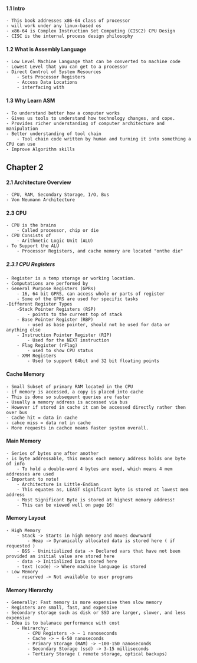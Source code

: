 #### 1.1 Intro
	- This book addresses x86-64 class of processor
	- will work under any linux-based os
	- x86-64 is Complex Instruction Set Computing (CISC2) CPU Design
	- CISC is the internal process design philosophy

#### 1.2 What is Assembly Language
	- Low Level Machine Language that can be converted to machine code
	- Lowest Level that you can get to a processor
	- Direct Control of System Resources
		- Sets Processor Registers
		- Access Data Locations
		- interfacing with

#### 1.3 Why Learn ASM
	- To understand better how a computer works
	- Gives us tools to understand how technology changes, and cope.
	- Provides richer understanding of computer architecture and manipulation
	- Better understanding of tool chain
		- Tool chain code written by human and turning it into something a CPU can use
	- Improve Algorithm skills

## Chapter 2

#### 2.1 Architecture Overview
	- CPU, RAM, Secondary Storage, I/O, Bus
	- Von Neumann Architecture

#### 2.3 CPU
	- CPU is the brains
		- Called processor, chip or die
	- CPU Consists of 
		- Arithmetic Logic Unit (ALU)
	- To Support the ALU
		- Processor Registers, and cache memory are located "onthe die"

##### 2.3.1 CPU Registers
	- Register is a temp storage or working location. 
	- Computations are performed by 
	- General Purpose Registers (GPRs)
		- 16, 64 bit GPRS, can access whole or parts of register
		- Some of the GPRS are used for specific tasks
	-Different Register Types
		-Stack Pointer Registers (RSP)
			- points to the current top of stack
		- Base Pointer Register (RBP)
			- used as base pointer, should not be used for data or anything else
		- Instruction Pointer Register (RIP)
			- Used for the NEXT instruction
		- Flag Register (rFlag)
			- used to show CPU status
		- XMM Registers 
			- Used to support 64bit and 32 bit floating points

#### Cache Memory
	- Small Subset of primary RAM located in the CPU
	- if memory is accessed, a copy is placed into cache
	- This is done so subsequent queries are faster
	- Usually a memory address is accessed via bus 
	- However if stored in cache it can be accessed directly rather then over bus
	- Cache hit = data in cache
	- cahce miss = data not in cache
	- More requests in cachce means faster system overall.

#### Main Memory
	- Series of bytes one after another
	- is byte addressable, this means each memory address holds one byte of info
		- To hold a double-word 4 bytes are used, which means 4 mem addresses are used
	- Important to note!
		- Architecture is Little-Endian
		- This equates as, LEAST significant byte is stored at lowest mem address
		- Most Significant Byte is stored at highest memory address!
		- This can be viewed well on page 16!

#### Memory Layout
	- High Memory
		- Stack -> Starts in high memory and moves downward 
			- Heap -> Dynamically allocated data is stored here ( if requested )
		- BSS - Uninitialized data -> Declared vars that have not been provided an initial value are stored here
		- data -> Initialized Data stored here
		- text (code) -> Where machine language is stored
	- Low Memory 
		- reserved -> Not available to user programs

#### Memory Hierarchy
	- Generally: Fast memory is more expensive then slow memory
	- Registers are small, fast, and expensive 
	- Secondary storage such as disk or SSD are larger, slower, and less expensive
	- Idea is to balanace performance with cost
		- Heirarchy:
			- CPU Registers -> ~ 1 nanoseconds
			- Cache -> ~ 6-50 nanoseconds
			- Primary Storage (RAM) -> ~100-150 nanoseconds
			- Secondary Storage (ssd) -> 3-15 milliseconds
			- Tertiary Storage ( remote storage, optical backups)